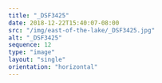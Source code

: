 ```yaml
---
title: "_DSF3425"
date: 2018-12-22T15:40:07-08:00
src: "/img/east-of-the-lake/_DSF3425.jpg"
alt: "_DSF3425"
sequence: 12
type: "image"
layout: "single"
orientation: "horizontal"
---
```

